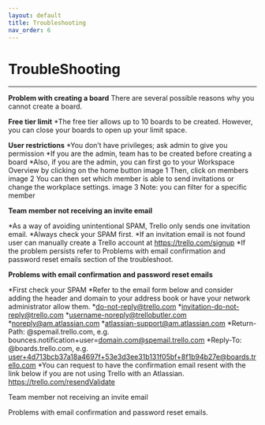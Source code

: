 ```yaml
---
layout: default
title: Troubleshooting
nav_order: 6
---
```


# TroubleShooting

---

**Problem with creating a board**
There are several possible reasons why you cannot create a board.


**Free tier limit**
*The free tier allows up to 10 boards to be created. However, you can close your boards to open up your limit space.

**User restrictions**
*You don’t have privileges; ask admin to give you permission
*If you are the admin, team has to be created before creating a board
*Also, if you are the admin, you can first go to your Workspace Overview by clicking on the home button
image 1
Then, click on members 
image 2
You can then set which member is able to send invitations or change the workplace settings.
image 3
Note: you can filter for a specific member

**Team member not receiving an invite email**

*As a way of avoiding unintentional SPAM, Trello only sends one invitation email.
*Always check your SPAM first. 
*If an invitation email is not found user can manually create a Trello account at https://trello.com/signup
*If the problem persists refer to Problems with email confirmation and password reset emails section of the troubleshoot.

**Problems with email confirmation and password reset emails**

*First check your SPAM
*Refer to the email form below and consider adding the header and domain to your address book or have your network administrator allow them.
*do-not-reply@trello.com
*invitation-do-not-reply@trello.com
*username-noreply@trellobutler.com
*noreply@am.atlassian.com
*atlassian-support@am.atlassian.com
*Return-Path: @spemail.trello.com, e.g. bounces.notification+user=domain.com@spemail.trello.com
*Reply-To: @boards.trello.com, e.g. user+4d713bcb37a18a4697f+53e3d3ee31b131f05bf+8f1b94b27e@boards.trello.com
*You can request to have the confirmation email resent with the link below if you are not using Trello with an Atlassian. https://trello.com/resendValidate




Team member not receiving an invite email




Problems with email confirmation and password reset emails.
